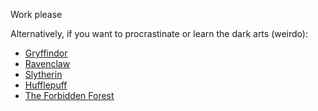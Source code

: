 Work please

Alternatively, if you want to procrastinate or learn the dark arts (weirdo): 
- [Gryffindor](geometry.md)
- [Ravenclaw](number_theory.md)
- [Slytherin](algebra.md)
- [Hufflepuff](combinatorics.md)
- [The Forbidden Forest](cursed_stuff.md)
